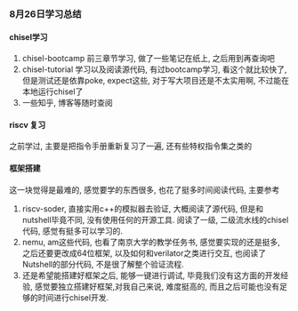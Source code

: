 ### 8月26日学习总结

#### chisel学习

1. chisel-bootcamp 前三章节学习, 做了一些笔记在纸上, 之后用到再查询吧
2. chisel-tutorial 学习以及阅读源代码, 有过bootcamp学习, 看这个就比较快了, 但是测试还是依靠poke, expect这些, 对于写大项目还是不太实用啊, 不过能在本地运行chisel了
3. 一些知乎, 博客等随时查阅



#### riscv 复习

之前学过, 主要是把指令手册重新复习了一遍, 还有些特权指令集之类的



#### 框架搭建

这一块觉得是最难的, 感觉要学的东西很多, 也花了挺多时间阅读代码, 主要参考

1. riscv-soder, 直接实用c++的模拟器去验证, 大概阅读了源代码, 但是和nutshell毕竟不同, 没有使用任何的开源工具. 阅读了一级, 二级流水线的chisel代码, 感觉有挺多可以学习的.
2. nemu, am这些代码, 也看了南京大学的教学任务书, 感觉要实现的还是挺多, 之后还要更改成64位框架, 以及如何和verilator之类进行交互, 也阅读了Nutshell的部分代码, 不是很了解整个验证流程.
3. 还是希望能搭建好框架之后, 能够一键进行调试, 毕竟我们没有这方面的开发经验, 感觉要独立搭建好框架,对我自己来说, 难度挺高的, 而且之后可能也没有足够的时间进行chisel开发. 

